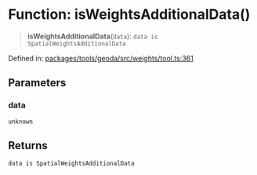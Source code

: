 # Function: isWeightsAdditionalData()

> **isWeightsAdditionalData**(`data`): `data is SpatialWeightsAdditionalData`

Defined in: [packages/tools/geoda/src/weights/tool.ts:361](https://github.com/GeoDaCenter/openassistant/blob/bc4037be52d89829440fcc4aaa1010be73719d16/packages/tools/geoda/src/weights/tool.ts#L361)

## Parameters

### data

`unknown`

## Returns

`data is SpatialWeightsAdditionalData`
